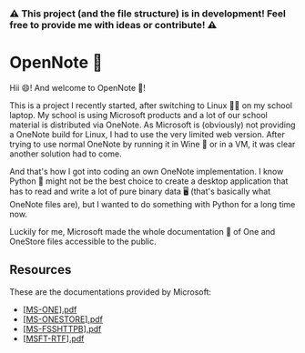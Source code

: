 ### ⚠️ This project (and the file structure) is in development! Feel free to provide me with ideas or contribute! ⚠️

# OpenNote 📙

Hii 😄! And welcome to OpenNote 📙!

This is a project I recently started, after switching to Linux 🧑‍💻 on my school laptop.
My school is using Microsoft products and a lot of our school material is distributed via OneNote.
As Microsoft is (obviously) not providing a OneNote build for Linux, I had to use the very limited web version.
After trying to use normal OneNote by running it in Wine 🍷 or in a VM, it was clear another solution had to come.

And that's how I got into coding an own OneNote implementation. I know Python 🐍 might not be the best choice to create a
desktop application that has to read and write a lot of pure binary data 🖥️ (that's basically what OneNote files are),
but I wanted to do something with Python for a long time now.

Luckily for me, Microsoft made the whole documentation 📄 of One and OneStore files accessible to the public.

## Resources

These are the documentations provided by Microsoft:

- [[MS-ONE].pdf](https://msopenspecs.azureedge.net/files/MS-ONE/%5bMS-ONE%5d.pdf)
- [[MS-ONESTORE].pdf](https://msopenspecs.azureedge.net/files/MS-ONESTORE/%5bMS-ONESTORE%5d.pdf)
- [[MS-FSSHTTPB].pdf](https://msopenspecs.azureedge.net/files/MS-FSSHTTPB/%5bMS-FSSHTTPB%5d.pdf)
- [[MSFT-RTF].pdf](https://msopenspecs.azureedge.net/files/Archive_References/[MSFT-RTF].pdf)
